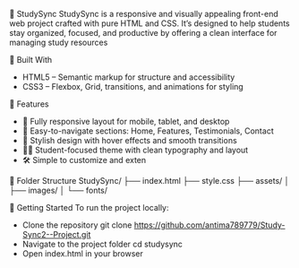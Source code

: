 📘 StudySync
StudySync is a responsive and visually appealing front-end web project crafted with pure HTML and CSS. It’s designed to help students stay organized, focused, and productive by offering a clean interface for managing study resources

🧰 Built With
- HTML5 – Semantic markup for structure and accessibility
- CSS3 – Flexbox, Grid, transitions, and animations for styling

🎨 Features
- 📱 Fully responsive layout for mobile, tablet, and desktop
- 🧭 Easy-to-navigate sections: Home, Features, Testimonials, Contact
- 🌈 Stylish design with hover effects and smooth transitions
- 🧑‍🎓 Student-focused theme with clean typography and layout
- 🛠️ Simple to customize and exten

📂 Folder Structure
StudySync/
├── index.html
├── style.css
├── assets/
│   ├── images/
│   └── fonts/

🚀 Getting Started
To run the project locally:
- Clone the repository
git clone https://github.com/antima789779/Study-Sync2--Project.git
- Navigate to the project folder
cd studysync
- Open index.html in your browser
